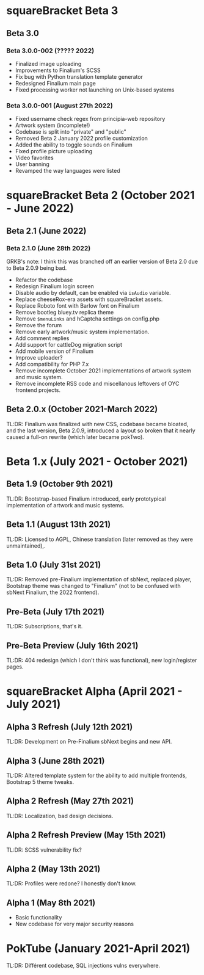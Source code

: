 # squareBracket Beta 3
## Beta 3.0
### Beta 3.0.0-002 (????? 2022)
* Finalized image uploading
* Improvements to Finalium's SCSS
* Fix bug with Python translation template generator
* Redesigned Finalium main page
* Fixed processing worker not launching on Unix-based systems
### Beta 3.0.0-001 (August 27th 2022)
* Fixed username check regex from principia-web repository
* Artwork system (incomplete!)
* Codebase is split into "private" and "public"
* Removed Beta 2 January 2022 profile customization
* Added the ability to toggle sounds on Finalium
* Fixed profile picture uploading 
* Video favorites
* User banning
* Revamped the way languages were listed
# squareBracket Beta 2 (October 2021 - June 2022)
## Beta 2.1 (June 2022)
### Beta 2.1.0 (June 28th 2022)
GRKB's note: I think this was branched off an earlier version of Beta 2.0 due to Beta 2.0.9 being bad.
* Refactor the codebase
* Redesign Finalium login screen
* Disable audio by default, can be enabled via ``isAudio`` variable.
* Replace cheeseRox-era assets with squareBracket assets.
* Replace Roboto font with Barlow font on Finalium
* Remove bootleg bluey.tv replica theme
* Remove ``$menuLinks`` and hCaptcha settings on config.php
* Remove the forum
* Remove early artwork/music system implementation.
* Add comment replies
* Add support for cattleDog migration script
* Add mobile version of Finalium
* Improve uploader?
* Add compatibility for PHP 7.x
* Remove incomplete October 2021 implementations of artwork system and music system.
* Remove incomplete RSS code and miscellanous leftovers of OYC frontend projects.
## Beta 2.0.x (October 2021-March 2022)
TL:DR: Finalium was finalized with new CSS, codebase became bloated, and the last version, Beta 2.0.9, introduced a layout so broken that it nearly caused a full-on rewrite (which later became pokTwo).
# Beta 1.x (July 2021 - October 2021)
## Beta 1.9 (October 9th 2021)
TL:DR: Bootstrap-based Finalium introduced, early prototypical implementation of artwork and music systems.
## Beta 1.1 (August 13th 2021)
TL:DR: Licensed to AGPL, Chinese translation (later removed as they were unmaintained),.
## Beta 1.0 (July 31st 2021)
TL:DR: Removed pre-Finalium implementation of sbNext, replaced player, Bootstrap theme was changed to "Finalium" (not to be confused with sbNext Finalium, the 2022 frontend).
## Pre-Beta (July 17th 2021)
TL:DR: Subscriptions, that's it.
## Pre-Beta Preview (July 16th 2021)
TL:DR: 404 redesign (which I don't think was functional), new login/register pages.
# squareBracket Alpha (April 2021 - July 2021)
## Alpha 3 Refresh (July 12th 2021)
TL:DR: Development on Pre-Finalium sbNext begins and new API.
## Alpha 3 (June 28th 2021)
TL:DR: Altered template system for the ability to add multiple frontends, Bootstrap 5 theme tweaks.
## Alpha 2 Refresh (May 27th 2021)
TL:DR: Localization, bad design decisions.
## Alpha 2 Refresh Preview (May 15th 2021)
TL:DR: SCSS vulnerability fix?
## Alpha 2 (May 13th 2021)
TL:DR: Profiles were redone? I honestly don't know.
## Alpha 1 (May 8th 2021)
* Basic functionality
* New codebase for very major security reasons
# PokTube (January 2021-April 2021)
TL:DR: Différent codebase, SQL injections vulns everywhere.
